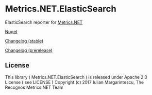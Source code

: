 # Metrics.NET.ElasticSearch

ElasticSearch reporter for [Metrics.NET](https://github.com/Recognos/Metrics.NET)

[Nuget](https://www.nuget.org/packages/Metrics.NET.ElasticSearch/)

[Changelog (stable)](https://github.com/Recognos/Metrics.NET.ElasticSearch/blob/master/CHANGELOG.md)

[Changelog (prerelease)](https://github.com/Recognos/Metrics.NET.ElasticSearch/blob/dev/CHANGELOG.md)

## License
This library ( Metrics.NET.ElasticSearch ) is released under Apache 2.0 License ( see LICENSE ) 
Copyright (c) 2017 Iulian Margarintescu, The Recognos Metrics.NET Team
